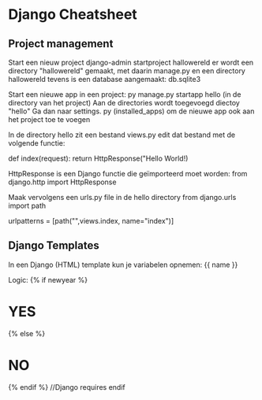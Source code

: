 # Django Cheatsheet

## Project management
Start een nieuw project
django-admin startproject hallowereld
er wordt een directory "hallowereld" gemaakt, met daarin manage.py en een directory hallowereld
tevens is een database aangemaakt: db.sqlite3

Start een nieuwe app in een project:
py manage.py startapp hello (in de directory van het project)
Aan de directories wordt toegevoegd diectoy "hello"
Ga dan naar settings.
py (installed_apps) om de nieuwe app ook aan het project toe te voegen

In de directory hello zit een bestand views.py edit dat bestand met de volgende functie:

def index(request):
	return HttpResponse("Hello World!)

HttpResponse is een Django functie die geïmporteerd moet worden:
from django.http import HttpResponse

Maak vervolgens een urls.py file in de hello directory
from django.urls import path

urlpatterns = [path("",views.index, name="index")]

## Django Templates
In een Django (HTML) template kun je variabelen opnemen:
{{ name }}

Logic: 
{%  if newyear %}
<h1> YES </h1>
{% else %}
<h1> NO </h1>
{% endif %}   //Django requires endif